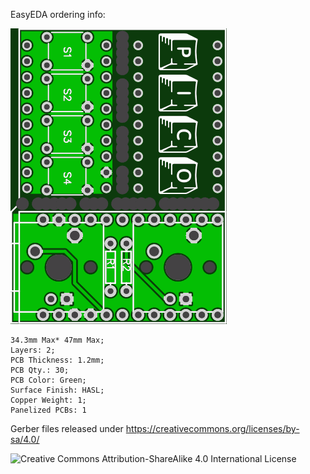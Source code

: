 EasyEDA ordering info:

![pico PCB Front](pcb-front.png)


    34.3mm Max* 47mm Max;
    Layers: 2;
    PCB Thickness: 1.2mm;
    PCB Qty.: 30;
    PCB Color: Green;
    Surface Finish: HASL;
    Copper Weight: 1;
    Panelized PCBs: 1



Gerber files released under https://creativecommons.org/licenses/by-sa/4.0/

![Creative Commons Attribution-ShareAlike 4.0 International License](https://i.creativecommons.org/l/by-sa/4.0/88x31.png)
